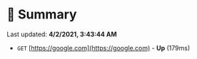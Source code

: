 # 📖 Summary
Last updated: **4/2/2021, 3:43:44 AM**

- `GET` [https://google.com](https://google.com) - **Up** (179ms)
